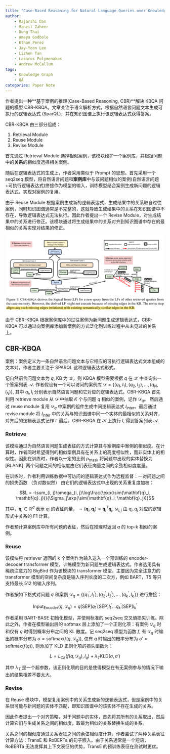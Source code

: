 ```yaml
---
title: "Case-Based Reasoning for Natural Language Queries over Knowledge Bases"
author:
    - Rajarshi Das
    - Manzil Zaheer
    - Dung Thai
    - Ameya Godbole
    - Ethan Perez
    - Jay-Yoon Lee
    - Lizhen Tan
    - Lazaros Polymenakos
    - Andrew McCallum
tags:
    - Knowledge Graph
    - QA
categories: Paper Note
---
```


作者提出一种**基于案例的推理(Case-Based Reasoning, CBR)**解决 KBQA 问题的模型 CBR-KBQA。文章关注于语义解析方式，根据自然语言问题文本生成可执行的逻辑表达式 (SparQL)，并在知识图谱上执行该逻辑表达式获得答案。

CBR-KBQA 由三部分组成：

1. Retrieval Module
2. Reuse Module
3. Revise Module

首先通过 Retrieval Module 选择相似案例，该模块维护一个案例库，并根据问题中的**关系**的相似度选择相关案例。

随后在逻辑表达式的生成上，作者采用类似于 Prompt 的思想。首先采用一个 seq2seq 模型，将自然语言问题和**案例库**中与该问题相似的案例(自然语言问题+可执行逻辑表达式)拼接作为模型的输入，训练模型结合案例生成新问题的逻辑表达式，实现对案例的复用。

由于 Reuse Module 根据案例生成新的逻辑表达式，生成结果中的关系取自过往案例，同时知识图谱通常是不完整的，这就导致生成结果中的关系在知识图谱中不存在，导致逻辑表达式无法执行。因此作者提出一个 Revise Module，对生成结果中的关系进行修正。该模块通过将生成结果中的关系对齐到知识图谱中存在的最相似的关系实现对结果的修正。

![](Case-Based-Reasoning-for-Natural-Language-Queries-over-Knowledge-Bases/1.png)

由于 CBR-KBQA 根据案例库中的过往案例为新问题生成逻辑表达式，CBR-KBQA 可以通过向案例库添加新案例的方式泛化到训练过程中从未见过的关系上。

<!--more-->

## CBR-KBQA

案例：案例定义为一条自然语言问题文本与它相应的可执行逻辑表达式文本组成的文本对，作者主要关注于 SPARQL 这种逻辑表达式形式。

记自然语言问题文本为 $q$, KB 为 $\mathcal{K}$，则 KBQA 模型需要根据 $q$ 在 $\mathcal{K}$ 中查询出一个答案列表 $\mathcal{A}$. 作者假设有一个可以访问的案例库 $\mathcal{D} = \{(q_1, l_1), (q_2, l_2), ..., (q_N, l_N)\}$, 其中 $q_i, l_i$ 分别表示自然语言问题和它对应的逻辑表达式。CBR-KBQA 首先利用 retrieve module 从 $\mathcal{D}$ 中抽取 $K$ 个与问题 $q$ 相似的案例，记作 $\mathcal{D}_q$。 然后通过 reuse module 复用 $\mathcal{D}_q$ 中案例的组件生成中间逻辑表达式 $l_\text{inter}$。最后通过 revise module 将 $l_\text{inter}$ 中的关系与知识图谱中同一个实体的最相似的关系对齐，对齐后的逻辑表达式记作 $l$. 最后，CBR-KBQA 在 $\mathcal{K}$ 上执行 $l$, 得到答案列表 $\mathcal{A}$.

### Retrieve

该模块通过为自然语言问题生成表征的方式计算其与案例库中案例的相似度。在计算时，作者同时希望得到的相似案例具有在关系上的高度相似性，而非实体上的相似性。因此在训练时，作者以一定的比例 $p_\text{mask}$ 将问题中出现的实体替换为 $\text{[BLANK]}$. 两个问题之间的相似度由它们表征向量之间的余弦相似度度量。

在训练时，作者利用训练数据中可访问的逻辑表达式作为远程监督：一对问题之间的损失函数 （负对数似然） 由它们的逻辑表达式中出现的关系重复度加权：

$$L = -\sum_{i, j}\omega_{i, j}\log\frac{\exp(\sim(\mathbf{q}_i, \mathbf{q}_j))}{\Sigma_j\exp(\sim(\mathbf{q}_i, \mathbf{q}_j))}$$

其中，$\mathbf{q}_i\in \mathbb{R}^d$ 表示 $q_i$ 的表征向量，$\sim(\mathbf{q}_i, \mathbf{q}_j) = \mathbf{q}_i^T\mathbf{q}_j$, $\omega_{i, j}$ 由 $q_i, q_j$ 对应的逻辑形式中关系的 F1 计算。

作者预计算案例库中所有问题的表征，然后在推理时返回 $q$ 的 top-k 相似的案例。

### Reuse

该模块将 retriever 返回的 k 个案例作为输入送入一个预训练的 encoder-decoder transformer 模型，训练模型为新问题生成逻辑表达式。作者选用具有稀疏注意力的 BigBird 作为该模块的 transformer 模型，主要因为完全注意力的 transformer 模型的空间复杂度是输入序列长度的二次方，例如 BART，T5 等只支持最长 512 的输入序列。

作者按如下格式对问题 $q$ 和案例 $\mathcal{D}_q = \{(q_1^', l_1^'), (q_2^', l_2^'), ..., (q_k^', l_k^')\}$ 进行拼接：

$$\text{Input}_\text{Encoder}(q, \mathcal{D}_q) = q\text{[SEP]}q_1^'\text{[SEP]}l_1^'...q_k^'\text{[SEP]}l_k^'$$

作者采用 BART-BASE 初始化模型，并使用标准的 seq2seq 交叉熵损失训练。除此之外，作者在模型输出层的 softmax 层上添加了一个正则化项：有案例 $\mathcal{D}_q$ 时和仅有 $q$ 时得到概率分布之间的 KL 散度。记 seq2seq 模型为函数 $f$, 有 $\mathcal{D}_q$ 时输出的概率分布为 $\sigma = \text{softmax}(f(q, \mathcal{D}_q))$, 仅有 $q$ 时输出的概率分布为 $\sigma' = \text{softmax}(f(q))$, 则添加了 KLD 正则化项的损失函数为：

$$L = L_{CE}(f(q, \mathcal{D}_q), l_q) + \lambda_T\text{KLD}(\sigma, \sigma')$$

其中 $\lambda_T$ 是一个超参数，该正则化项的目的是使得模型在有无案例参与的情况下输出的结果相差不要太大。

### Revise

在 Reuse 模块中，模型复用案例中的关系生成新的逻辑表达式，但是案例中的关系很可能与新问题的实体不匹配，即知识图谱中的该实体不存在生成的关系。

因此作者提出一个对齐策略，对于问题中的实体，首先将其所有的关系取出，然后计算它们与生成关系之间的相似度，取最为相似的关系替换生成的关系。

关系之间的相似度通过关系表征之间的余弦相似度计算。作者尝试了两种关系表征计算方法：TransE 和 RoBERTa 的句子嵌入。由于关系通常是一个短语，RoBERTa 无法发挥其上下文表征的优势，TransE 的预训练表征在测试时更优。